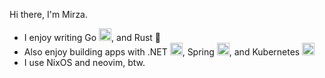 Hi there, I'm Mirza.

- I enjoy writing
  Go <img src="https://cdn.jsdelivr.net/gh/devicons/devicon@latest/icons/go/go-original.svg" width="20"/>,
  and Rust 🦀
- Also enjoy building apps with
  .NET <img src="https://cdn.jsdelivr.net/gh/devicons/devicon@latest/icons/dotnetcore/dotnetcore-original.svg" width="20"/>,
  Spring <img src="https://cdn.jsdelivr.net/gh/devicons/devicon@latest/icons/spring/spring-original.svg" width="20"/>,
  and Kubernetes <img src="https://cdn.jsdelivr.net/gh/devicons/devicon@latest/icons/kubernetes/kubernetes-original.svg" width="20"/>
- I use NixOS and neovim, btw.
